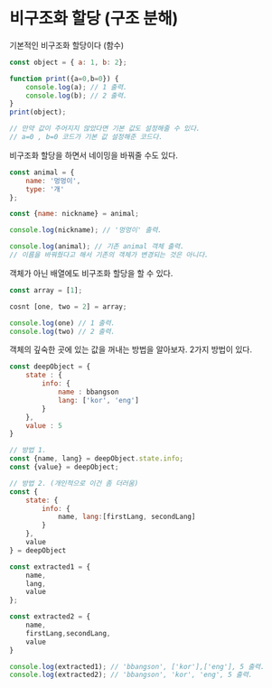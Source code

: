 # 비구조화 할당 (구조 분해)



기본적인 비구조화 할당이다 (함수)

``` javascript
const object = { a: 1, b: 2};

function print({a=0,b=0}) {
    console.log(a); // 1 출력.
    console.log(b); // 2 출력.
}
print(object);

// 만약 값이 주어지지 않았다면 기본 값도 설정해줄 수 있다.
// a=0 , b=0 코드가 기본 값 설정해준 코드다.
```



비구조화 할당을 하면서 네이밍을 바꿔줄 수도 있다.

```javascript
const animal = { 
	name: '멍멍이',
    type: '개'
};

const {name: nickname} = animal;

console.log(nickname); // '멍멍이' 출력.

console.log(animal); // 기존 animal 객체 출력.
// 이름을 바꿔줬다고 해서 기존의 객체가 변경되는 것은 아니다.
```



객체가 아닌 배열에도 비구조화 할당을 할 수 있다.

```javascript
const array = [1];

cosnt [one, two = 2] = array;

console.log(one) // 1 출력.
console.log(two) // 2 출력.
```



객체의 깊숙한 곳에 있는 값을 꺼내는 방법을 알아보자. 2가지 방법이 있다.

```javascript
const deepObject = {
    state : {
        info: {
            name : bbangson
            lang: ['kor', 'eng']
        }
    },
    value : 5
}

// 방법 1.
const {name, lang} = deepObject.state.info;
const {value} = deepObject;

// 방법 2. (개인적으로 이건 좀 더러움)
const {
    state: {
        info: {
            name, lang:[firstLang, secondLang]
        }
    }, 
    value
} = deepObject

const extracted1 = {
    name,
    lang,
    value
};

const extracted2 = {
    name,
    firstLang,secondLang,
    value
}

console.log(extracted1); // 'bbangson', ['kor'],['eng'], 5 출력.
console.log(extracted2); // 'bbangson', 'kor', 'eng', 5 출력.
```

